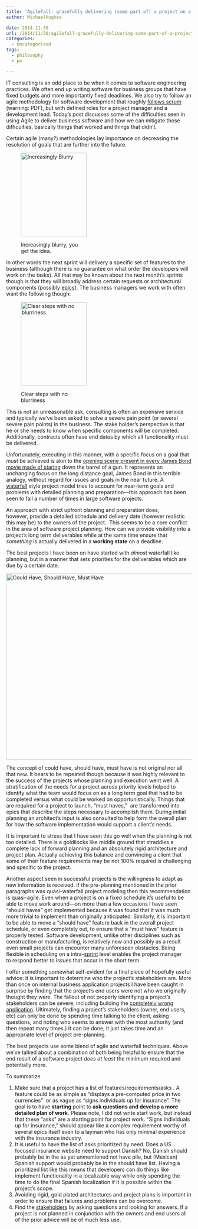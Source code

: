 ```yaml
---
title: 'Agilefall: gracefully delivering (some part of) a project on a fixed deadline'
author: MichaelHughes

date: 2014-11-30
url: /2014/11/30/agilefall-gracefully-delivering-some-part-of-a-project-on-a-fixed-deadline/
categories:
  - Uncategorized
tags:
  - philosophy
  - pm

---
```

IT consulting is an odd place to be when it comes to software engineering practices. We often end up writing software for business groups that have fixed budgets and more importantly fixed deadlines. We also try to follow an agile methodology for software development that roughly [follows scrum][1] (warning: PDF), but with defined roles for a project manager and a development lead. Today’s post discusses some of the difficulties seen in using Agile to deliver business software and how we can mitigate those difficulties, basically things that worked and things that didn’t.

[1]: https://www.scrum.org/Portals/0/Documents/Scrum%20Guides/2013/Scrum-Guide.pdf

<!--more-->

Certain agile (many?) methodologies lay importance on decreasing the resolution of goals that are further into the future.<figure id="attachment_66" style="width: 178px" class="wp-caption aligncenter">

[<img class="size-full wp-image-66" src="//codinginthetrenches.com/wp-content/uploads/2014/03/blurry-steps.png" alt="Increasingly Blurry" width="178" height="226" />][2]<figcaption class="wp-caption-text">Increasingly blurry, you get the idea.</figcaption></figure> 

In other words the next sprint will delivery a specific set of features to the business (although there is no guarantee on what order the developers will work on the tasks). All that may be known about the next month’s sprints though is that they will broadly address certain requests or architectural components (possibly [epics][3]). The business managers we work with often want the following though:<figure id="attachment_67" style="width: 178px" class="wp-caption aligncenter">

[<img class="size-full wp-image-67" src="//codinginthetrenches.com/wp-content/uploads/2014/03/clear-steps.png" alt="Clear steps with no blurriness" width="178" height="226" />][4]<figcaption class="wp-caption-text">Clear steps with no blurriness</figcaption></figure> 

This is not an unreasonable ask, consulting is often an expensive service and typically we&#8217;ve been asked to solve a severe pain point (or several severe pain points) in the business. The stake holder&#8217;s perspective is that he or she needs to know when specific components will be completed. Additionally, contracts often have end dates by which all functionality must be delivered. 

Unfortunately, executing in this manner, with a specific focus on a goal that must be achieved is akin to the [opening scene present in every James Bond movie made of staring][5] down the barrel of a gun. It represents an unchanging focus on the long distance goal, James Bond in this terrible analogy, without regard for issues and goals in the near future. A [waterfall][6] style project model tries to account for near-term goals and problems with detailed planning and preparation—this approach has been seen to fail a number of times in large software projects.

An approach with strict upfront planning and preparation does, however, provide a detailed schedule and delivery date (however realistic this may be) to the owners of the project.  This seems to be a core conflict in the area of software project planning. How can we provide visibility into a project’s long term deliverables while at the same time ensure that _something_ is actually delivered in a **working state** on a deadline.

The best projects I have been on have started with _almost_ waterfall like planning, but in a manner that sets priorities for the deliverables which are due by a certain date.

[<img class="aligncenter wp-image-284 size-full" src="//codinginthetrenches.com/wp-content/uploads/2014/11/should-could-must.png" alt="Could Have, Should Have, Must Have" width="557" height="503" />][7]

The concept of could have, should have, must have is not original nor all that new. It bears to be repeated though because it was highly relevant to the success of the projects whose planning and execution went well. A stratification of the needs for a project across priority levels helped to identify what the team would focus on as a long term goal that had to be completed versus what could be worked on opportunistically. Things that are required for a project to launch, “must haves,”  are transformed into epics that describe the steps necessary to accomplish them. During initial planning an architect’s input is also consulted to help form the overall plan for how the software implementation would support a client’s needs.

It is important to stress that I have seen this go well when the planning is not too detailed. There is a goldilocks like middle ground that straddles a complete lack of forward planning and an absolutely rigid architecture and project plan. Actually achieving this balance and convincing a client that some of their feature requirements may be not 100% required is challenging and specific to the project.

Another aspect seen in successful projects is the willingness to adapt as new information is received. If the pre-planning mentioned in the prior paragraphs was quasi-waterfall project modeling then this recommendation is quasi-agile. Even when a project is on a fixed schedule it’s useful to be able to move work around—on more than a few occasions I have seen “should haves” get implemented because it was found that it was much more trivial to implement than originally anticipated. Similarly, it is important to be able to move a “should have” feature back in the overall project schedule, or even completely out, to ensure that a “must have” feature is properly tested. Software development, unlike other disciplines such as construction or manufacturing, is relatively new and possibly as a result even small projects can encounter many unforeseen obstacles. Being flexible in scheduling on a intra-[sprint][8] level enables the project manager to respond better to issues that occur in the short term.

I offer something somewhat self-evident for a final piece of hopefully useful advice: it is important to determine who the project’s stakeholders are. More than once on internal business application projects I have been caught in surprise by finding that the project’s end users were not who we originally thought they were. The fallout of not properly identifying a project’s stakeholders can be severe, including building the [completely wrong application][9]. Ultimately, finding a project’s stakeholders (owner, end users, etc) can only be done by spending time talking to the client, asking questions, and noting who seems to answer with the most authority (and then repeat many times.) It can be done, it just takes time and an appropriate level of project pre-planning.

The best projects use some blend of agile and waterfall techniques. Above we&#8217;ve talked about a combination of both being helpful to ensure that the end result of a software project _does at least_ the minimum required and potentially more.

To summarize

  1. Make sure that a project has a list of features/requirements/asks . A feature could be as simple as “displays a pre-computed price in two currencies”  or as vague as “signs individuals up for insurance”. The goal is to have **starting** point to **ask questions and develop a more detailed plan of work**. Please note, I did not write start work, but instead that these “asks” are a starting point for project work. “Signs individuals up for insurance,” should appear like a complex requirement worthy of several epics itself even to a layman who has only minimal experience with the insurance industry.
  2. It is useful to have the list of asks prioritized by need. Does a US focused insurance website need to support Danish? No, Danish should probably be in the as yet unmentioned not have pile, but (Mexican) Spanish support would probably be in the should have list. Having a prioritized list like this means that developers can do things like implement functionality in a localizable way while only spending the time to do the final Spanish localization if it is possible within the project’s scope.
  3. Avoiding rigid, gold plated architectures and project plans is important in order to ensure that failures and problems can be overcome.
  4. Find the [stakeholders][10] by asking questions and looking for answers. If a project is not planned in conjunction with the owners and end users all of the prior advice will be of much less use.

 
 [2]: //codinginthetrenches.com/wp-content/uploads/2014/03/blurry-steps.png
 [3]: http://www.solutionsiq.com/agile-glossary/epic/
 [4]: //codinginthetrenches.com/wp-content/uploads/2014/03/clear-steps.png
 [5]: https://www.youtube.com/watch?v=tyUkIjDO1-E
 [6]: http://en.wikipedia.org/wiki/Waterfall_model
 [7]: //codinginthetrenches.com/wp-content/uploads/2014/11/should-could-must.png
 [8]: http://scrummethodology.com/scrum-sprint/
 [9]: http://www.projectcartoon.com/cartoon/2
 [10]: http://en.wikipedia.org/wiki/Project_stakeholder
